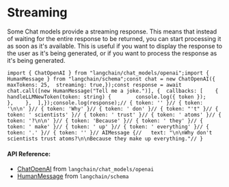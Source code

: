 Streaming
=========

Some Chat models provide a streaming response. This means that instead of waiting for the entire response to be returned, you can start processing it as soon as it's available. This is useful if you want to display the response to the user as it's being generated, or if you want to process the response as it's being generated.

    import { ChatOpenAI } from "langchain/chat_models/openai";import { HumanMessage } from "langchain/schema";const chat = new ChatOpenAI({  maxTokens: 25,  streaming: true,});const response = await chat.call([new HumanMessage("Tell me a joke.")], {  callbacks: [    {      handleLLMNewToken(token: string) {        console.log({ token });      },    },  ],});console.log(response);// { token: '' }// { token: '\n\n' }// { token: 'Why' }// { token: ' don' }// { token: "'t" }// { token: ' scientists' }// { token: ' trust' }// { token: ' atoms' }// { token: '?\n\n' }// { token: 'Because' }// { token: ' they' }// { token: ' make' }// { token: ' up' }// { token: ' everything' }// { token: '.' }// { token: '' }// AIMessage {//   text: "\n\nWhy don't scientists trust atoms?\n\nBecause they make up everything."// }

#### API Reference:

*   [ChatOpenAI](/docs/api/chat_models_openai/classes/ChatOpenAI) from `langchain/chat_models/openai`
*   [HumanMessage](/docs/api/schema/classes/HumanMessage) from `langchain/schema`